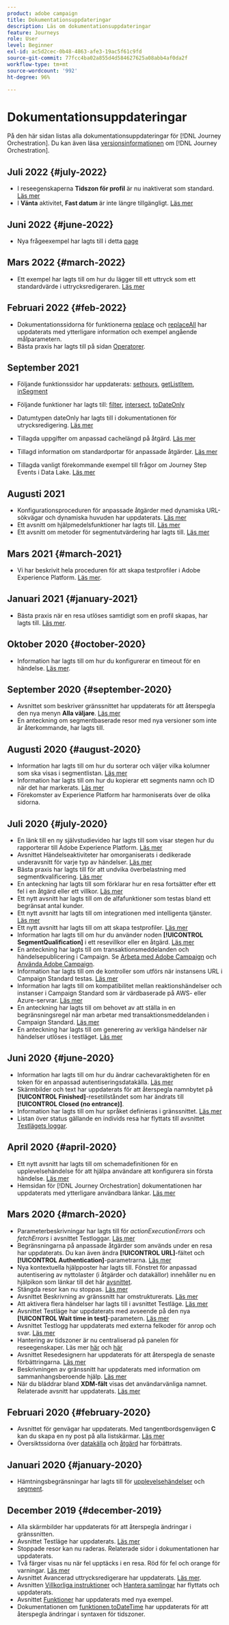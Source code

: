 ```yaml
---
product: adobe campaign
title: Dokumentationsuppdateringar
description: Läs om dokumentationsuppdateringar
feature: Journeys
role: User
level: Beginner
exl-id: ac5d2cec-0b48-4863-afe3-19ac5f61c9fd
source-git-commit: 77fcc4ba02a855d4d584627625a08abb4af0da2f
workflow-type: tm+mt
source-wordcount: '992'
ht-degree: 96%

---
```


# Dokumentationsuppdateringar

På den här sidan listas alla dokumentationsuppdateringar för [!DNL Journey Orchestration].
Du kan även läsa [versionsinformationen](../release-notes/release-notes.md) om [!DNL Journey Orchestration].

## Juli 2022 {#july-2022}

* I reseegenskaperna **Tidszon för profil** är nu inaktiverat som standard. [Läs mer](../building-journeys/timezone-management.md#timezone-from-profiles)
* I **Vänta** aktivitet, **Fast datum** är inte längre tillgängligt. [Läs mer](../building-journeys/wait-activity.md)

## Juni 2022 {#june-2022}

* Nya frågeexempel har lagts till i detta [page](../building-journeys/query-examples.md)

## Mars 2022 {#march-2022}

* Ett exempel har lagts till om hur du lägger till ett uttryck som ett standardvärde i uttrycksredigeraren. [Läs mer](../expression/field-references.md#default-value)

## Februari 2022 {#feb-2022}

* Dokumentationssidorna för funktionerna [replace](../functions/functionreplace.md#example_2) och [replaceAll](../functions/functionreplaceall.md#example) har uppdaterats med ytterligare information och exempel angående målparametern.
* Bästa praxis har lagts till på sidan [Operatorer](../expression/operators.md#important-notes).

## September 2021

* Följande funktionssidor har uppdaterats: [sethours](../functions/functionsethours.md), [getListItem](../functions/functiongetlistitem.md), [inSegment](../functions/functioninsegment.md)

* Följande funktioner har lagts till: [filter](../functions/functionfilter.md), [intersect](../functions/functionintersect.md), [toDateOnly](../functions/functiontodateonly.md)

* Datumtypen dateOnly har lagts till i dokumentationen för utrycksredigering. [Läs mer](../expression/data-types.md)

* Tillagda uppgifter om anpassad cachelängd på åtgärd. [Läs mer](../datasource/external-data-sources.md#section_wjp_nl5_nhb)

* Tillagd information om standardportar för anpassade åtgärder. [Läs mer](../action/url-configuration.md)

* Tillagda vanligt förekommande exempel till frågor om Journey Step Events i Data Lake. [Läs mer](../building-journeys/query-examples.md)

## Augusti 2021

* Konfigurationsproceduren för anpassade åtgärder med dynamiska URL-sökvägar och dynamiska huvuden har uppdaterats. [Läs mer](../action/url-configuration.md)
* Ett avsnitt om hjälpmedelsfunktioner har lagts till. [Läs mer](../about/user-interface.md#accessibility)
* Ett avsnitt om metoder för segmentutvärdering har lagts till. [Läs mer](../segment/about-segments.md#evaluation-method-in-journey-orchestration)

## Mars 2021 {#march-2021}

* Vi har beskrivit hela proceduren för att skapa testprofiler i Adobe Experience Platform. [Läs mer](../building-journeys/creating-test-profiles.md).

## Januari 2021 {#january-2021}

* Bästa praxis när en resa utlöses samtidigt som en profil skapas, har lagts till. [Läs mer](../about/limitations.md#journeys-limitation-profile-creation).

## Oktober 2020 {#october-2020}

* Information har lagts till om hur du konfigurerar en timeout för en händelse. [Läs mer](../building-journeys/event-activities.md#listening-to-events-during-a-specific-time).

## September 2020 {#september-2020}

* Avsnittet som beskriver gränssnittet har uppdaterats för att återspegla den nya menyn **Alla väljare**. [Läs mer](../about/user-interface.md)
* En anteckning om segmentbaserade resor med nya versioner som inte är återkommande, har lagts till.

## Augusti 2020 {#august-2020}

* Information har lagts till om hur du sorterar och väljer vilka kolumner som ska visas i segmentlistan. [Läs mer](../building-journeys/segment-qualification-events.md)
* Information har lagts till om hur du kopierar ett segments namn och ID när det har markerats. [Läs mer](../building-journeys/segment-qualification-events.md)
* Förekomster av Experience Platform har harmoniserats över de olika sidorna.

## Juli 2020 {#july-2020}

* En länk till en ny självstudievideo har lagts till som visar stegen hur du rapporterar till Adobe Experience Platform. [Läs mer](../building-journeys/sharing-overview.md)
* Avsnittet Händelseaktiviteter har omorganiserats i dedikerade underavsnitt för varje typ av händelser. [Läs mer](../building-journeys/event-activities.md)
* Bästa praxis har lagts till för att undvika överbelastning med segmentkvalificering. [Läs mer](../building-journeys/segment-qualification-events.md#speed-segment-qualification)
* En anteckning har lagts till som förklarar hur en resa fortsätter efter ett fel i en åtgärd eller ett villkor. [Läs mer](../about/troubleshooting.md#section_h3q_kqk_fhb)
* Ett nytt avsnitt har lagts till om de alfafunktioner som testas bland ett begränsat antal kunder.
* Ett nytt avsnitt har lagts till om integrationen med intelligenta tjänster. [Läs mer](../ai-services/ai-services-overview.md)
* Ett nytt avsnitt har lagts till om att skapa testprofiler. [Läs mer](../building-journeys/testing-the-journey.md)
* Information har lagts till om hur du använder noden **[!UICONTROL SegmentQualification]** i ett resevillkor eller en åtgärd. [Läs mer](../building-journeys/segment-qualification-events.md)
* En anteckning har lagts till om transaktionsmeddelanden och händelsepublicering i Campaign. Se [Arbeta med Adobe Campaign](../action/working-with-adobe-campaign.md) och [Använda Adobe Campaign](../building-journeys/using-adobe-campaign-actions.md).
* Information har lagts till om de kontroller som utförs när instansens URL i Campaign Standard testas. [Läs mer](../action/working-with-adobe-campaign.md)
* Information har lagts till om kompatibilitet mellan reaktionshändelser och instanser i Campaign Standard som är värdbaserade på AWS- eller Azure-servrar. [Läs mer](../building-journeys/reaction-events.md)
* En anteckning har lagts till om behovet av att ställa in en begränsningsregel när man arbetar med transaktionsmeddelanden i Campaign Standard. [Läs mer](../action/working-with-adobe-campaign.md)
* En anteckning har lagts till om generering av verkliga händelser när händelser utlöses i testläget. [Läs mer](../building-journeys/testing-the-journey.md#firing_events)

## Juni 2020 {#june-2020}

* Information har lagts till om hur du ändrar cachevaraktigheten för en token för en anpassad autentiseringsdatakälla. [Läs mer](../datasource/external-data-sources.md#section_wjp_nl5_nhb)
* Skärmbilder och text har uppdaterats för att återspegla namnbytet på **[!UICONTROL Finished]**-resetillståndet som har ändrats till **[!UICONTROL Closed (no entrance)]**.
* Information har lagts till om hur språket definieras i gränssnittet. [Läs mer](../about/user-interface.md)
* Listan över status gällande en individs resa har flyttats till avsnittet [Testlägets loggar](../building-journeys/testing-the-journey.md#viewing_logs).

## April 2020 {#april-2020}

* Ett nytt avsnitt har lagts till om schemadefinitionen för en upplevelsehändelse för att hjälpa användare att konfigurera sin första händelse. [Läs mer](../event/experience-event-schema.md)
* Hemsidan för [!DNL Journey Orchestration] dokumentationen har uppdaterats med ytterligare användbara länkar. [Läs mer](../../journey-orchestration-home.md)

## Mars 2020 {#march-2020}

* Parameterbeskrivningar har lagts till för _actionExecutionErrors_ och _fetchErrors_ i avsnittet Testloggar. [Läs mer](../building-journeys/testing-the-journey.md#viewing_logs)
* Begränsningarna på anpassade åtgärder som används under en resa har uppdaterats. Du kan även ändra **[!UICONTROL URL]**-fältet och **[!UICONTROL Authentication]**-parametrarna. [Läs mer](../action/about-custom-action-configuration.md)
* Nya kontextuella hjälpposter har lagts till. Fönstret för anpassad autentisering av nyttolaster (i åtgärder och datakällor) innehåller nu en hjälpikon som länkar till det här [avsnittet](../datasource/external-data-sources.md#section_wjp_nl5_nhb).
* Stängda resor kan nu stoppas. [Läs mer](../building-journeys/using-the-journey-designer.md)
* Avsnittet Beskrivning av gränssnitt har omstrukturerats. [Läs mer](../about/user-interface.md)
* Att aktivera flera händelser har lagts till i avsnittet Testläge. [Läs mer](../building-journeys/testing-the-journey.md#firing_events)
* Avsnittet Testläge har uppdaterats med avseende på den nya **[!UICONTROL Wait time in test]**-parametern. [Läs mer](../building-journeys/testing-the-journey.md)
* Avsnittet Testlogg har uppdaterats med externa felkoder för anrop och svar. [Läs mer](../building-journeys/testing-the-journey.md#viewing_logs)
* Hantering av tidszoner är nu centraliserad på panelen för reseegenskaper. Läs mer [här](../building-journeys/changing-properties.md#timezone) och [här](../building-journeys/timezone-management.md)
* Avsnittet Resedesignern har uppdaterats för att återspegla de senaste förbättringarna. [Läs mer](../building-journeys/using-the-journey-designer.md)
* Beskrivningen av gränssnitt har uppdaterats med information om sammanhangsberoende hjälp. [Läs mer](../about/user-interface.md#section_ksq_zr1_ffb)
* När du bläddrar bland **XDM-fält** visas det användarvänliga namnet. Relaterade avsnitt har uppdaterats. [Läs mer](../about/user-interface.md#friendly-names-display)

## Februari 2020 {#february-2020}

* Avsnittet för genvägar har uppdaterats. Med tangentbordsgenvägen **C** kan du skapa en ny post på alla listskärmar. [Läs mer](../about/user-interface.md#section_ksq_zr1_ffb)
* Översiktssidorna över [datakälla](../datasource/about-data-sources.md) och [åtgärd](../action/action.md) har förbättrats.

## Januari 2020 {#january-2020}

* Hämtningsbegränsningar har lagts till för [upplevelsehändelser](../datasource/adobe-experience-platform-data-source.md) och [segment](../functions/functioninsegment.md).
   <!--* The [getBestSendTime documentation](../functions/functiongetbestsendtime.md) has been updated.-->

## December 2019 {#december-2019}

* Alla skärmbilder har uppdaterats för att återspegla ändringar i gränssnitten.
* Avsnittet Testläge har uppdaterats. [Läs mer](../building-journeys/testing-the-journey.md)
   <!--* A warning has been added in the [email send time optimization](../building-journeys/wait-activity.md) and [predictive fatigue scores](../ai-services/leveraging-fatigue-scores.md) sections. These capabilities are only available to customers who use the [Adobe Experience Platform Data Connector](https://experienceleague.adobe.com/docs/campaign-standard/using/integrating-with-adobe-cloud/adobe-experience-platform/data-connector/aep-about-data-connector.html).-->
* Stoppade resor kan nu raderas. Relaterade sidor i dokumentationen har uppdaterats.
* Två färger visas nu när fel upptäcks i en resa. Röd för fel och orange för varningar. [Läs mer](../about/troubleshooting.md)
* Avsnittet Avancerad uttrycksredigerare har uppdaterats. [Läs mer](../expression/expressionadvanced.md).
* Avsnitten [Villkorliga instruktioner](../expression/conditional-instruction.md) och [Hantera samlingar](../expression/collection-management-functions.md) har flyttats och uppdaterats.
* Avsnittet [Funktioner](../expression/functions.md) har uppdaterats med nya exempel.
* Dokumentationen om [funktionen toDateTime](../functions/functiontodatetime.md) har uppdaterats för att återspegla ändringar i syntaxen för tidszoner.
